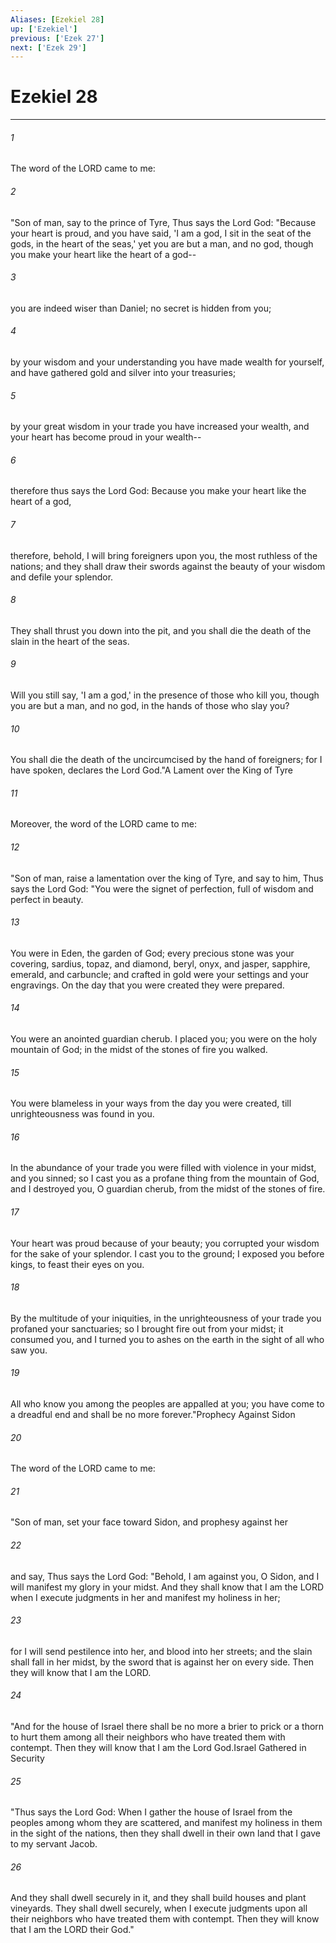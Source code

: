 ```yaml
---
Aliases: [Ezekiel 28]
up: ['Ezekiel']
previous: ['Ezek 27']
next: ['Ezek 29']
---
```

# Ezekiel 28
***



###### 1 
The word of the LORD came to me: 

###### 2 
"Son of man, say to the prince of Tyre, Thus says the Lord God: "Because your heart is proud, and you have said, 'I am a god, I sit in the seat of the gods, in the heart of the seas,' yet you are but a man, and no god, though you make your heart like the heart of a god-- 

###### 3 
you are indeed wiser than Daniel; no secret is hidden from you; 

###### 4 
by your wisdom and your understanding you have made wealth for yourself, and have gathered gold and silver into your treasuries; 

###### 5 
by your great wisdom in your trade you have increased your wealth, and your heart has become proud in your wealth-- 

###### 6 
therefore thus says the Lord God: Because you make your heart like the heart of a god, 

###### 7 
therefore, behold, I will bring foreigners upon you, the most ruthless of the nations; and they shall draw their swords against the beauty of your wisdom and defile your splendor. 

###### 8 
They shall thrust you down into the pit, and you shall die the death of the slain in the heart of the seas. 

###### 9 
Will you still say, 'I am a god,' in the presence of those who kill you, though you are but a man, and no god, in the hands of those who slay you? 

###### 10 
You shall die the death of the uncircumcised by the hand of foreigners; for I have spoken, declares the Lord God."A Lament over the King of Tyre 

###### 11 
Moreover, the word of the LORD came to me: 

###### 12 
"Son of man, raise a lamentation over the king of Tyre, and say to him, Thus says the Lord God: "You were the signet of perfection, full of wisdom and perfect in beauty. 

###### 13 
You were in Eden, the garden of God; every precious stone was your covering, sardius, topaz, and diamond, beryl, onyx, and jasper, sapphire, emerald, and carbuncle; and crafted in gold were your settings and your engravings. On the day that you were created they were prepared. 

###### 14 
You were an anointed guardian cherub. I placed you; you were on the holy mountain of God; in the midst of the stones of fire you walked. 

###### 15 
You were blameless in your ways from the day you were created, till unrighteousness was found in you. 

###### 16 
In the abundance of your trade you were filled with violence in your midst, and you sinned; so I cast you as a profane thing from the mountain of God, and I destroyed you, O guardian cherub, from the midst of the stones of fire. 

###### 17 
Your heart was proud because of your beauty; you corrupted your wisdom for the sake of your splendor. I cast you to the ground; I exposed you before kings, to feast their eyes on you. 

###### 18 
By the multitude of your iniquities, in the unrighteousness of your trade you profaned your sanctuaries; so I brought fire out from your midst; it consumed you, and I turned you to ashes on the earth in the sight of all who saw you. 

###### 19 
All who know you among the peoples are appalled at you; you have come to a dreadful end and shall be no more forever."Prophecy Against Sidon 

###### 20 
The word of the LORD came to me: 

###### 21 
"Son of man, set your face toward Sidon, and prophesy against her 

###### 22 
and say, Thus says the Lord God: "Behold, I am against you, O Sidon, and I will manifest my glory in your midst. And they shall know that I am the LORD when I execute judgments in her and manifest my holiness in her; 

###### 23 
for I will send pestilence into her, and blood into her streets; and the slain shall fall in her midst, by the sword that is against her on every side. Then they will know that I am the LORD. 

###### 24 
"And for the house of Israel there shall be no more a brier to prick or a thorn to hurt them among all their neighbors who have treated them with contempt. Then they will know that I am the Lord God.Israel Gathered in Security 

###### 25 
"Thus says the Lord God: When I gather the house of Israel from the peoples among whom they are scattered, and manifest my holiness in them in the sight of the nations, then they shall dwell in their own land that I gave to my servant Jacob. 

###### 26 
And they shall dwell securely in it, and they shall build houses and plant vineyards. They shall dwell securely, when I execute judgments upon all their neighbors who have treated them with contempt. Then they will know that I am the LORD their God."

